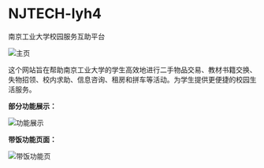 # NJTECH-lyh4

南京工业大学校园服务互助平台

![主页](https://github.com/hengsleep/NJtech-Online-Platform/assets/120698260/d34e5bd8-a37f-4b78-89ec-ef6f89f0efdf)

这个网站旨在帮助南京工业大学的学生高效地进行二手物品交易、教材书籍交换、失物招领、校内求助、信息咨询、租房和拼车等活动。为学生提供更便捷的校园生活服务。

**部分功能展示：**

![功能展示](https://github.com/hengsleep/NJtech-Online-Platform/assets/120698260/cc2b6863-ad2e-418d-86c2-99fccdf77c76)

**带饭功能页面：**

![带饭功能页](https://github.com/hengsleep/NJtech-Online-Platform/assets/120698260/8f527f2e-b9b0-4f83-a7ef-1c8288f37828)
